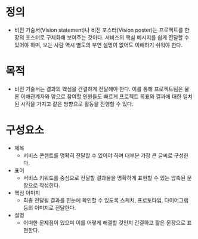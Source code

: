 

# 정의
- 비전 기술서(Vision statement)나 비전 포스터(Vision poster)는 프로젝트를 한 장의 포스터로 구체화해 보여주는 것이다. 서비스의 핵심 메시지를 쉽게 전달할 수 있어야 하며, 보는 사람 역시 별도의 부연 설명이 없어도 이해하기 쉬워야 한다.


# 목적
- 비전 기술서는 결과의 핵심을 간결하게 전달해야 한다. 이를 통해 프로젝트팀은 물론 이해관계자와 앞으로 참여할 인원들도 빠르게 프로젝트 목표와 결과에 대한 일치된 시각을 가지고 같은 방향으로 활동을 진행할 수 있다.


# 구성요소
-  제목
	- 서비스 콘셉트를 명확히 전달할 수 있어야 하며 대부분 가장 큰 글씨로 구성한다.
-  표어
	- 서비스 키워드를 중심으로 전달할 결과물을 명확하게 표현할 수 있는 압축된 문장으로 작성한다.
-  핵심 이미지
	- 최종 전달될 결과를 한눈에 확인할 수 있도록 스케치, 프로토타입, 다이어그램 등의 이미지로 전달한다.
-  설명
	- 어떠한 문제점이 있으며 이를 어떻게 해결할 것인지 간결하고 짧은 문장으로 표현한다.